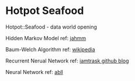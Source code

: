 # Hotpot Seafood
Hotpot::Seafood - data world opening

Hidden Markov Model ref: [jahmm](https://github.com/KommuSoft/jahmm)

Baum-Welch Algorithm ref: [wikipedia](https://en.wikipedia.org/wiki/Baum%E2%80%93Welch_algorithm)

Recurrent Nerual Network ref: [iamtrask github blog](https://iamtrask.github.io/2015/11/15/anyone-can-code-lstm)

Neural Network ref: [abll](http://people.compute.dtu.dk/~abll/blog/simple_cnn/)
